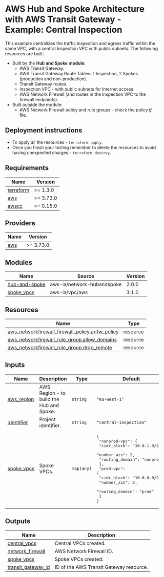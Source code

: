 <!-- BEGIN_TF_DOCS -->
# AWS Hub and Spoke Architecture with AWS Transit Gateway - Example: Central Inspection

This example centralizes the traffic inspection and egress traffic within the same VPC, with a central Inspection VPC with public subnets. The following resources are built:

- Built by the **Hub and Spoke module**:
  - AWS Transit Gateway.
  - AWS Transit Gateway Route Tables: 1 Inspection, 2 Spokes (production and non-production).
  - Transit Gateway routes.
  - Inspection VPC - with public subnets for Internet access.
  - AWS Network Firewall (and routes in the Inspection VPC to the firewall endpoints).
- Built outside the module:
  - AWS Network Firewall policy and rule groups - check the *policy.tf* file.

## Deployment instructions

* To apply all the resources - `terraform apply`.
* Once you finish your testing remember to delete the resources to avoid having unexpected charges - `terraform destroy`.

## Requirements

| Name | Version |
|------|---------|
| <a name="requirement_terraform"></a> [terraform](#requirement\_terraform) | >= 1.3.0 |
| <a name="requirement_aws"></a> [aws](#requirement\_aws) | >= 3.73.0 |
| <a name="requirement_awscc"></a> [awscc](#requirement\_awscc) | >= 0.15.0 |

## Providers

| Name | Version |
|------|---------|
| <a name="provider_aws"></a> [aws](#provider\_aws) | >= 3.73.0 |

## Modules

| Name | Source | Version |
|------|--------|---------|
| <a name="module_hub-and-spoke"></a> [hub-and-spoke](#module\_hub-and-spoke) | aws-ia/network-hubandspoke | 2.0.0 |
| <a name="module_spoke_vpcs"></a> [spoke\_vpcs](#module\_spoke\_vpcs) | aws-ia/vpc/aws | 3.1.0 |

## Resources

| Name | Type |
|------|------|
| [aws_networkfirewall_firewall_policy.anfw_policy](https://registry.terraform.io/providers/hashicorp/aws/latest/docs/resources/networkfirewall_firewall_policy) | resource |
| [aws_networkfirewall_rule_group.allow_domains](https://registry.terraform.io/providers/hashicorp/aws/latest/docs/resources/networkfirewall_rule_group) | resource |
| [aws_networkfirewall_rule_group.drop_remote](https://registry.terraform.io/providers/hashicorp/aws/latest/docs/resources/networkfirewall_rule_group) | resource |

## Inputs

| Name | Description | Type | Default | Required |
|------|-------------|------|---------|:--------:|
| <a name="input_aws_region"></a> [aws\_region](#input\_aws\_region) | AWS Region - to build the Hub and Spoke. | `string` | `"eu-west-1"` | no |
| <a name="input_identifier"></a> [identifier](#input\_identifier) | Project identifier. | `string` | `"central-inspection"` | no |
| <a name="input_spoke_vpcs"></a> [spoke\_vpcs](#input\_spoke\_vpcs) | Spoke VPCs. | `map(any)` | <pre>{<br>  "nonprod-vpc": {<br>    "cidr_block": "10.0.1.0/24",<br>    "number_azs": 2,<br>    "routing_domain": "nonprod"<br>  },<br>  "prod-vpc": {<br>    "cidr_block": "10.0.0.0/24",<br>    "number_azs": 2,<br>    "routing_domain": "prod"<br>  }<br>}</pre> | no |

## Outputs

| Name | Description |
|------|-------------|
| <a name="output_central_vpcs"></a> [central\_vpcs](#output\_central\_vpcs) | Central VPCs created. |
| <a name="output_network_firewall"></a> [network\_firewall](#output\_network\_firewall) | AWS Network Firewall ID. |
| <a name="output_spoke_vpcs"></a> [spoke\_vpcs](#output\_spoke\_vpcs) | Spoke VPCs created. |
| <a name="output_transit_gateway_id"></a> [transit\_gateway\_id](#output\_transit\_gateway\_id) | ID of the AWS Transit Gateway resource. |
<!-- END_TF_DOCS -->